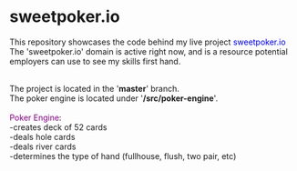 # sweetpoker.io
This repository showcases the code behind my live project <font color="purpe">sweetpoker.io</font><br>
The 'sweetpoker.io' domain is active right now, and is a resource potential employers can use to see my skills first hand.<br><br>

The project is located in the '<b>master</b>' branch.<br>
The poker engine is located under '<b>/src/poker-engine</b>'. <br><br>
<font color="purple">Poker Engine</font>:<br>
  -creates deck of 52 cards<br>
  -deals hole cards<br>
  -deals river cards<br>
  -determines the type of hand (fullhouse, flush, two pair, etc)<br>
